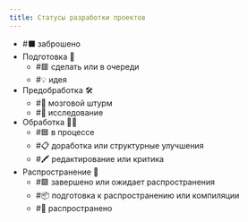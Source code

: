 ```yaml
---
title: Статусы разработки проектов
---
```

- #⬛ заброшено
- Подготовка 👀
    - #🟥 сделать или в очереди
    - #💡 идея
- Предобработка 🛠
    - #🧠 мозговой штурм
    - #🔎 исследование
- Обработка ✍🏻
    - #🟦 в процессе
    - #📋 доработка или структурные улучшения
    - #🖍 редактирование или критика
- Распространение 📨
    - #🟩 завершено или ожидает распространения
    - #📦 подготовка к распространению или компиляции
    - #📢 распространено